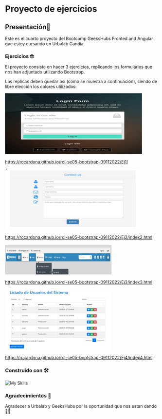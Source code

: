 # Proyecto de ejercicios
## Presentación🚀

Este es el cuarto proyecto del Bootcamp GeeksHubs Fronted and Angular que estoy cursando en Urbalab Gandía.


### Ejercicios 🤓

El proyecto consiste en hacer 3 ejercicios, replicando los formularios que nos han adjuntado utilizando Bootstrap.

Las replicas deben quedar así (como se muestra a continuación), siendo de libre elección los colores utilizados:

<img src="/imgReadme/form.1.png" width="450" height="200">

https://rocardona.github.io/rcl-se05-bootstrap-09112022/Ej1/

<img src="/imgReadme/form.2.png" width="450" height="200">

https://rocardona.github.io/rcl-se05-bootstrap-09112022/Ej2/index2.html

<img src="/imgReadme/form.3.png" width="350" height="100">

https://rocardona.github.io/rcl-se05-bootstrap-09112022/Ej3/index3.html

<img src="/imgReadme/form.4.png" width="350" height="200">

https://rocardona.github.io/rcl-se05-bootstrap-09112022/Ej4/index4.html

### Construido con 🛠️

![My Skills](https://skillicons.dev/icons?i=html,css,git,bootstrap)



### Agradecimientos 🍻
Agradecer a Urbalab y GeeksHubs por la oportunidad que nos estan dando👩‍💻

